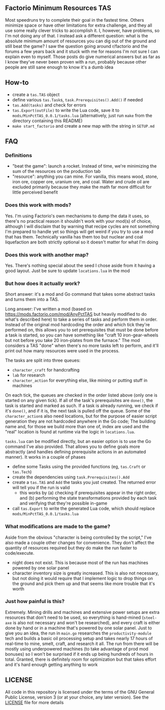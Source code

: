 ## Factorio Minimum Resources TAS


Most speedruns try to complete their goal in the fastest time. Others minimize space or have other limitations for extra challenge, and they all use some really clever tricks to accomplish it. I, however, have problems, so I'm not doing any of that. I instead ask a different question: what is the absolute minimum amount of resources you can dig out of the ground and still beat the game? I saw the question going around r/factorio and the forums a few years back and it stuck with me for reasons I'm not sure I can explain even to myself. Those posts do give numerical answers but as far as I know they've never been proven with a run, probably because other people are still sane enough to know it's a dumb idea

## How-to

* create a `tas.TAS` object
* define various `tas.Task`s, `task.Prerequisites().Add()` if needed
* `tas.Add(tasks)` and check for errors
* `tas.Export(outFile)` to write the Lua code, save it to `mods/MinPctTAS_0.0.1/tasks.lua` (alternatively, just run `make` from the directory containing this README)
* `make start_factorio` and create a new map with the string in `SETUP.md`

## FAQ

### Definitions

- "beat the game": launch a rocket. Instead of time, we're minimizing the sum of the resources on the production tab
- "resource": anything you can mine. For vanilla, this means wood, stone, iron ore, copper ore, uranium ore, and coal. Water and crude oil are excluded primarily because they make the math far more difficult for little perceived benefit

### Does this work with mods?

Yes. I'm using Factorio's own mechanisms to dump the data it uses, so there's no practical reason it shouldn't work with your mod(s) of choice, although I will disclaim that by warning that recipe cycles are not something I'm prepared to handle yet so things will get weird if you try to use a mod that has them. Technically vanilla has them too but nuclear and coal liquefaction are both strictly optional so it doesn't matter for what I'm doing

### Does this work with another map?

Yes. There's nothing special about the seed I chose aside from it having a good layout. Just be sure to update `locations.lua` in the mod

### But how does it actually work?

Short answer: it's a mod and Go command that takes some abstract tasks and turns them into a TAS.

Long answer: I've written a mod (based on https://mods.factorio.com/mod/AnyPctTAS but heavily modified to do what's described here) to take a series of tasks and perform them in order. Instead of the original mod hardcoding the order and which tick they're performed on, this allows you to set prerequisites that must be done before a task is started, so you can have something like "craft 10 iron-gear-wheels but not before you take 20 iron-plates from the furnace." The mod considers a TAS "done" when there's no more tasks left to perform, and it'll print out how many resources were used in the process.

The tasks are split into three queues:
- `character_craft` for handcrafting
- `lab` for research
- `character_action` for everything else, like mining or putting stuff in machines

On each tick, the queues are checked in the order listed above (only one is started on any given tick). If all of the task's prerequisites are `done()`, the task is started and marked as such. If a task is already running, we check if it's `done()`, and if it is, the next task is pulled off the queue. Some of the `character_action`s also need locations, but for the purpose of easier script generation they are not hardcoded anywhere in the Go code; The building name and, for those we build more than one of, index are used and the "real" location is found at runtime via the logic in `locations.lua`.

`tasks.lua` can be modified directly, but an easier option is to use the Go command I've also provided. That allows you to define goals more abstractly (and handles defining prerequisite actions in an automated manner). It works in a couple of phases

- define some Tasks using the provided functions (eg, `tas.Craft` or `tas.Tech`)
- create the dependencies using `task.Prerequisites().Add`
- create a `tas.TAS` and `Add` the tasks you just created. The returned error will tell you if the run is valid
    * this works by (a) checking if prerequisites appear in the right order, and (b) performing the state transformations provided by each task and verifying that they're possible in-game
- call `tas.Export` to write the generated Lua code, which should replace `mods/MinPctTAS_0.0.1/tasks.lua`

### What modifications are made to the game?

Aside from the obvious "character is being controlled by the script," I've also made a couple other changes for convenience. They don't affect the quantity of resources required but they do make the run faster to code/execute.
* night does not exist. This is because most of the run has machines powered by one solar panel
* character inventory size is greatly increased. This is also not necessary, but not doing it would require that I implement logic to drop things on the ground and pick them up and that seems like more trouble that it's worth


### Just how painful is this?

Extremely. Mining drills and machines and extensive power setups are extra resources that don't need to be used, so everything is hand-mined (`steel-axe` is also not necessary and won't be researched), and every craft is either done by hand or in a machine that's powered by one solar panel. Just to give you an idea, the run in `main.go` researches the `productivity-module` tech and builds a basic oil processing setup and takes nearly 17 hours of real-time to mine, smelt, craft, and research it all. The run from there will be mostly using underpowered machines (to take advantage of prod mod bonuses) so I won't be surprised if it ends up being hundreds of hours in total. Granted, there is definitely room for optimization but that takes effort and it's hard enough getting anything to work


## LICENSE

All code in this repository is licensed under the terms of the GNU General Public License, version 3 (or at your choice, any later version). See the [LICENSE](./LICENSE) file for more details
